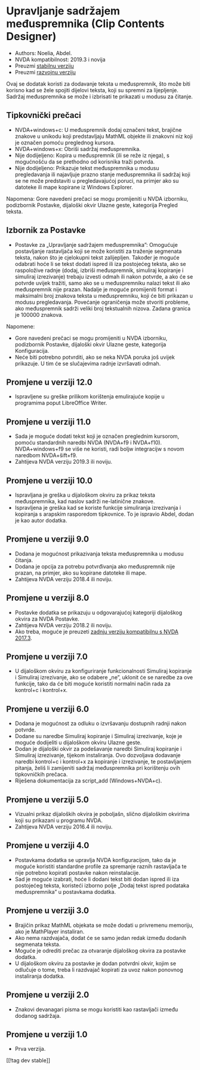 # Upravljanje sadržajem međuspremnika (Clip Contents Designer) #

*	Authors: Noelia, Abdel.
*	NVDA kompatibilnost: 2019.3 i novija
*	Preuzmi [stabilnu verziju][1]
*	Preuzmi [razvojnu verziju][2]


Ovaj se dodatak koristi za dodavanje teksta u međuspremnik, što može biti
korisno kad se žele spojiti dijelovi teksta, koji su spremni za
lijepljenje. Sadržaj međuspremnika se može i izbrisati te prikazati u modusu
za čitanje.

## Tipkovnički prečaci ##

* NVDA+windows+c: U međuspremnik dodaj označeni tekst, brajične znakove u
  unikodu koji predstavljaju MathML objekte ili znakovni niz koji je označen
  pomoću preglednog kursora.
* NVDA+windows+x: Obriši sadržaj međuspremnika.
* Nije dodijeljeno: Kopira u međuspremnik (ili se reže iz njega), s
  mogućnošću da se prethodno od korisnika traži potvrda.
* Nije dodijeljeno: Prikazuje tekst međuspremnika u modusu pregledavanja ili
  najavljuje prazno stanje međuspremnika ili sadržaj koji se ne može
  predstaviti u pregledavajućoj poruci, na primjer ako su datoteke ili mape
  kopirane iz Windows Explorer.

Napomena: Gore navedeni prečaci se mogu promijeniti u NVDA izborniku,
podizbornik Postavke, dijaloški okvir Ulazne geste, kategorija Pregled
teksta.

## Izbornik za Postavke ##
*	Postavke za „Upravljanje sadržajem međuspremnika”: Omogućuje postavljanje rastavljača koji se može koristiti za traženje segmenata teksta, nakon što je cjelokupni tekst zalijepljen.
Također je moguće odabrati hoće li se tekst dodati ispred ili iza postojećeg teksta, ako se raspoložive radnje (dodaj, izbriši međuspremnik, simuliraj kopiranje i simuliraj izrezivanje) trebaju izvesti odmah ili nakon potvrde, a ako će se potvrde uvijek tražiti, samo ako se u međuspremniku nalazi tekst ili ako međuspremnik nije prazan.
Nadalje je moguće promijeniti format i maksimalni broj znakova teksta u međuspremniku, koji će biti prikazan u modusu pregledavanja. Povećanje ograničenja može stvoriti probleme, ako međuspremnik sadrži veliki broj tekstualnih nizova. Zadana granica je 100000 znakova.

Napomene:

*	Gore navedeni prečaci se mogu promijeniti u NVDA izborniku, podizbornik
  Postavke, dijaloški okvir Ulazne geste, kategorija Konfiguracija.
*	Neće biti potrebno potvrditi, ako se neka NVDA poruka još uvijek
  prikazuje. U tim će se slučajevima radnje izvršavati odmah.

## Promjene u verziji 12.0
* Ispravljene su greške prilikom korištenja emulirajuće kopije u programima
  poput LibreOffice Writer.

## Promjene u verziji 11.0
* Sada je moguće dodati tekst koji je označen preglednim kursorom, pomoću
  standardnih naredbi NVDA (NVDA+f9 i NVDA+f10). NVDA+windows+f9 se više ne
  koristi, radi boljw integracijw s novom naredbom NVDA+šift+f9.
* Zahtijeva NVDA verziju 2019.3 ili noviju.

## Promjene u verziji 10.0
* Ispravljana je greška u dijaloškom okviru za prikaz teksta međuspremnika,
  kad naslov sadrži ne-latinične znakove.
* Ispravljena je greška kad se koriste funkcije simuliranja izrezivanja i
  kopiranja s arapskim rasporedom tipkovnice. To je ispravio Abdel, dodan je
  kao autor dodatka.

## Promjene u verziji 9.0

* Dodana je mogućnost prikazivanja teksta međuspremnika u modusu čitanja.
* Dodana je opcija za potrebu potvrđivanja ako međuspremnik nije prazan, na
  primjer, ako su kopirane datoteke ili mape.
* Zahtijeva NVDA verziju 2018.4 ili noviju.

## Promjene u verziji 8.0 ##

* Postavke dodatka se prikazuju u odgovarajućoj kategoriji dijaloškog okvira
  za NVDA Postavke.
* Zahtijeva NVDA verziju 2018.2 ili noviju.
* Ako treba, moguće je preuzeti [zadnju verziju kompatibilnu s NVDA
  2017.3][3].

## Promjene u verziji 7.0

* U dijaloškom okviru za konfiguriranje funkcionalnosti Simuliraj kopiranje
  i Simuliraj izrezivanje, ako se odabere „ne”, uklonit će se naredbe za ove
  funkcije, tako da će biti moguće koristiti normalni način rada za
  kontrol+c i kontrol+x.

## Promjene u verziji 6.0

*	Dodana je mogućnost za odluku o izvršavanju dostupnih radnji nakon potvrde.
*	Dodane su naredbe Simuliraj kopiranje i Simuliraj izrezivanje, koje je moguće dodijeliti u dijaloškom okviru Ulazne geste.
*	Dodan je dijaloški okvir za podešavanje naredbi Simuliraj kopiranje i Simuliraj izrezivanje, tijekom instaliranja. Ovo dozvoljava dodavanje naredbi kontrol+c i kontrol+x za kopiranje i izrezivanje, te postavljanjem pitanja, želiš li zamijeniti sadržaj međuspremnika pri korištenju ovih tipkovničkih prečaca.
*	Riješena dokumentacija za script_add (Windows+NVDA+c).

## Promjene u verziji 5.0 ##

*	Vizualni prikaz dijaloških okvira je poboljašn, slično dijaloškim okvirima
  koji su prikazani u programu NVDA.
*	Zahtijeva NVDA verziju 2016.4 ili noviju.

## Promjene u verziji 4.0 ##
*	Postavkama dodatka se upravlja NVDA konfiguracijom, tako da je moguće
  koristiti standardne profile za spremanje raznih rastavljača te nije
  potrebno kopirati postavke nakon reinstalacije.
*	Sad je moguće izabrati, hoće li dodani tekst biti dodan ispred ili iza
  postojećeg teksta, koristeći izborno polje „Dodaj tekst ispred podataka
  međuspremnika” u postavkama dodatka.

## Promjene u verziji 3.0 ##
*	Brajičin prikaz MathML objekata se može dodati u privremenu memoriju, ako
  je MathPlayer instaliran.
*	Ako nema razdvajača, dodat će se samo jedan redak između dodanih segmenata
  teksta.
*	Moguće je odrediti prečac za otvaranje dijaloškog okvira za postavke
  dodatka.
*	U dijaloškom okviru za postavke je dodan potvrdni okvir, kojim se odlučuje
  o tome, treba li razdvajač kopirati za uvoz nakon ponovnog instaliranja
  dodatka.

## Promjene u verziji 2.0 ##
*	Znakovi devanagari pisma se mogu koristiti kao rastavljači između dodanog
  sadržaja.

## Promjene u verziji 1.0 ##
*	Prva verzija.

[[!tag dev stable]]

[1]: https://addons.nvda-project.org/files/get.php?file=ccd

[2]: https://addons.nvda-project.org/files/get.php?file=ccd-dev

[3]: https://addons.nvda-project.org/files/get.php?file=ccd-o
